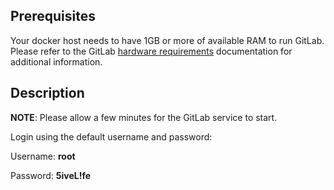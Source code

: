 ## Prerequisites 
Your docker host needs to have 1GB or more of available RAM to run GitLab. Please refer to the GitLab <a href="https://github.com/gitlabhq/gitlabhq/blob/master/doc/install/requirements.md#hardware-requirements" target="_blank">hardware requirements</a> documentation for additional information.

## Description 
__NOTE__: Please allow a few minutes for the GitLab service to start.

Login using the default username and password:

Username: **root**

Password: **5iveL!fe**
